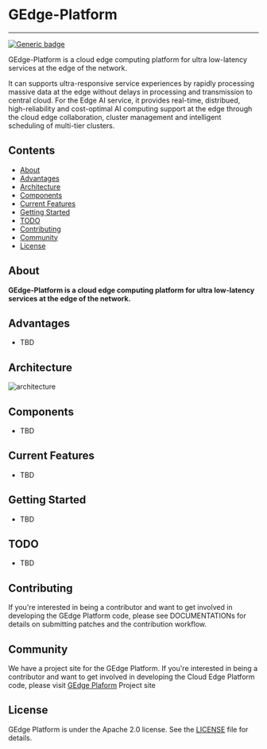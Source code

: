 # GEdge-Platform
***
[![Generic badge](https://img.shields.io/badge/version-1.1.1-green.svg)](https://github.com/cynpna/gedge-platform)

GEdge-Platform is a cloud edge computing platform for ultra low-latency services at the edge of the network.

It can supports ultra-responsive service experiences by rapidly processing massive data at the edge without delays in processing and transmission to central cloud.
For the Edge AI service, it provides real-time, distribued, high-reliability and cost-optimal AI computing support at the edge through the cloud edge collaboration, cluster management and intelligent scheduling of multi-tier clusters.


## Contents
- [About](#about)
- [Advantages](#advantages)
- [Architecture](#architecture)
- [Components](#components)
- [Current Features](#current-features)
- [Getting Started](#getting-started)
- [TODO](#todo)
- [Contributing](#contributing)
- [Community](#commnunity)
- [License](#license)

## About

**GEdge-Platform is a cloud edge computing platform for ultra low-latency services at the edge of the network.**

## Advantages
- TBD

## Architecture
![architecture](https://github.com/gedge-platform/gedge-platform/blob/master/docs/architecture.png)

## Components
- TBD

## Current Features
- TBD

## Getting Started
- TBD

## TODO
- TBD

## Contributing
If you're interested in being a contributor and want to get involved in developing the GEdge Platform code, please see DOCUMENTATIONs for details on submitting patches and the contribution workflow.

## Community
We have a project site for the GEdge Platform. If you're interested in being a contributor and want to get involved in developing the Cloud Edge Platform code, please visit [GEdge Plaform](https://gedge-platform.github.io) Project site

## License
GEdge Platform is under the Apache 2.0 license. See the [LICENSE](./LICENSE) file for details.

